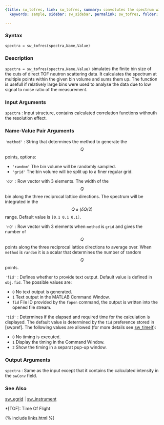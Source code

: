 ```yaml
---
{title: sw_tofres, link: sw_tofres, summary: convolutes the spectrum with a Q bin,
  keywords: sample, sidebar: sw_sidebar, permalink: sw_tofres, folder: swfiles, mathjax: 'true'}

---
```

  
### Syntax
  
`spectra = sw_tofres(spectra,Name,Value)`
  
### Description
  
`spectra = sw_tofres(spectra,Name,Value)` simulates the finite bin size
of the cuts of direct TOF neutron scattering data. It calculates the
spectrum at multiple points within the given bin volume and sums them up.
The function is usefull if relatively large bins were used to analyse the
data due to low signal to noise ratio of the measurement.
  
### Input Arguments
  
`spectra`
: Input structure, contains calculated correlation functions
  withouth the resolution effect.
  
### Name-Value Pair Arguments
  
`'method'`
: String that determines the method to generate the $$Q$$ points, options:
  * `'random'`    The bin volume will be randomly sampled.
  * `'grid'`      The bin volume will be split up to a finer regular
                  grid.
  
`'dQ'`
: Row vector with 3 elements. The width of the $$Q$$ bin
  along the three reciprocal lattice directions. The spectrum
  will be integrated in the $$Q\pm (\delta Q/2)$$ range. Default value is
  `[0.1 0.1 0.1]`.
  
`'nQ'`
: Row vector with 3 elements when `method` is `grid` and gives the
  number of $$Q$$ points along the three reciprocal lattice directions to
  average over. When `method` is `random` it is a scalar that determines
  the number of random $$Q$$ points.
 
`'fid'`
: Defines whether to provide text output. Default value is defined in
  `obj.fid`. The possible values are: 
  * `0`   No text output is generated.
  * `1`   Text output in the MATLAB Command Window.
  * `fid` File ID provided by the `fopen` command, the output is written
          into the opened file stream.
 
`'tid'`
: Determines if the elapsed and required time for the calculation is
  displayed. The default value is determined by the `tid` preference
  stored in [swpref]. The following values are allowed (for more details
  see [sw_timeit](sw_timeit)):
  * `0` No timing is executed.
  * `1` Display the timing in the Command Window.
  * `2` Show the timing in a separat pup-up window.
  
### Output Arguments
  
`spectra`
: Same as the input except that it contains the calculated intensity in
  the `swConv` field.
  
### See Also
  
[sw_egrid](sw_egrid) \| [sw_instrument](sw_instrument)
 
*[TOF]: Time Of Flight
 

{% include links.html %}
